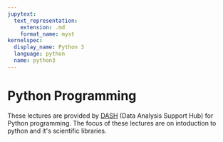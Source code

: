 ```yaml
---
jupytext:
  text_representation:
    extension: .md
    format_name: myst
kernelspec:
  display_name: Python 3
  language: python
  name: python3
---
```


# Python Programming 
 
These lectures are provided by [DASH](https://library.mcmaster.ca/services/dash) (Data Analysis Support Hub) for Python programming. 
The focus of these lectures are on intoduction to python and it's scientific libraries.


```{tableofcontents}
```

